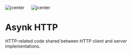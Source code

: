 ![jcenter](https://img.shields.io/badge/_jcenter_-0.0.0.34-6688ff.png?style=flat) &#x2003; ![jcenter](https://img.shields.io/badge/_Tests_-48/48-green.png?style=flat)
# Asynk HTTP
HTTP-related code shared between HTTP client and server implementations.